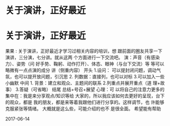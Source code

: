 # 关于演讲，正好最近

# 关于演讲，正好最近

果果 : 关于演讲，正好最近才学习过相关内容的培训，想 跟前面的圈友共享一下 演讲，三分演，七分讲。就从这两 个方面进行一下交流吧。 演：声音（有感染力）、姿势（问 好手势、鞠躬、动作打开）、体态、眼神（与台下交流）等 等可以略微有一点点演的成分 讲（侧重内容） 开头 1.设问： 可以提封闭问题，调动气氛，也可以提开放问题，引沉思 2\. 列数据：直接列，也可以对标 3.可以加入一些小幽默 中间 1\. 背景：建立和观众、主题间的联系 2.列重点并展开重点（道 理+故事） 3.答疑（可省略） 结尾 总结+号召+展望 心理：可 以将自己的注意力更多的集中在：我是来分享观点/知识等给 大家的，所以我应该如何去更好的呈现，台下的观众，都是 我的朋友，都是来等着我跟他们进行分享的。这样调节，也 许能够克服紧张等情绪。 大概就是这么些，可能介绍的也不 是很全面。 希望能有帮助

2017-06-14